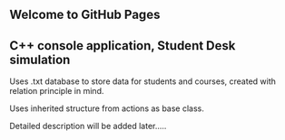 ## Welcome to GitHub Pages

## C++ console application, Student Desk simulation

Uses .txt database to store data for students and courses, created with relation principle in mind.

Uses inherited structure from actions as base class.

Detailed description will be added later.....


